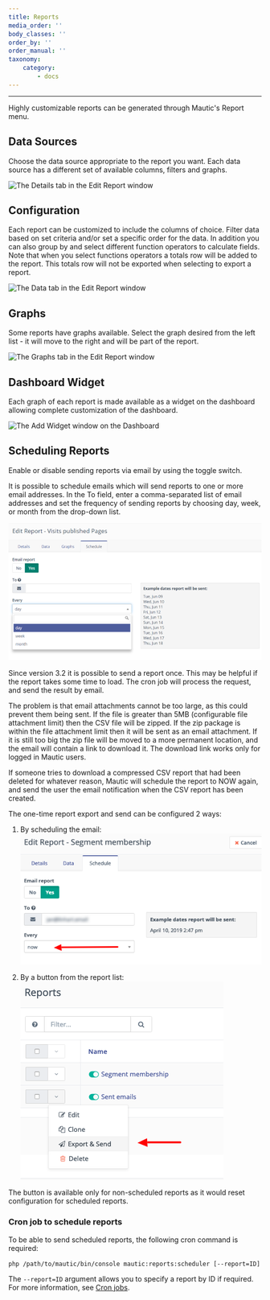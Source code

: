 ```yaml
---
title: Reports
media_order: ''
body_classes: ''
order_by: ''
order_manual: ''
taxonomy:
    category:
        - docs
---
```


-----------

Highly customizable reports can be generated through Mautic's Report menu.

## Data Sources

Choose the data source appropriate to the report you want. Each data source has a different set of available columns, filters and graphs.

![The Details tab in the Edit Report window](data-source.png)

## Configuration

Each report can be customized to include the columns of choice. Filter data based on set criteria and/or set a specific order for the data.
In addition you can also group by and select different function operators to calculate fields. Note that when you select functions operators a totals row will be added to the report. This totals row will not be exported when selecting to export a report.

![The Data tab in the Edit Report window](config.png)

## Graphs

Some reports have graphs available. Select the graph desired from the left list - it will move to the right and will be part of the report.

![The Graphs tab in the Edit Report window](graphs.png)

## Dashboard Widget

Each graph of each report is made available as a widget on the dashboard allowing complete customization of the dashboard.

![The Add Widget window on the Dashboard](widget.png)

## Scheduling Reports

Enable or disable sending reports via email by using the toggle switch.

It is possible to schedule emails which will send reports to one or more email addresses. In the To field, enter a comma-separated list of email addresses and set the frequency of sending reports by choosing day, week, or month from the drop-down list.

![The Schedule tab in the Edit Report window](schedule.png)

Since version 3.2 it is possible to send a report once. This may be helpful if the report takes some time to load. The cron job will process the request, and send the result by email.

The problem is that email attachments cannot be too large, as this could prevent them being sent. If the file is greater than 5MB (configurable file attachment limit) then the CSV file will be zipped. If the zip package is within the file attachment limit then it will be sent as an email attachment. If it is still too big the zip file will be moved to a more permanent location, and the email will contain a link to download it. The download link works only for logged in Mautic users.

If someone tries to download a compressed CSV report that had been deleted for whatever reason, Mautic will schedule the report to NOW again, and send the user the email notification when the CSV report has been created.

The one-time report export and send can be configured 2 ways:

1. By scheduling the email:
![Screenshot showing the option to send the report now](send-report-now.png)

2. By a button from the report list:
![Screenshot shoowing option to export and send the report](export-and-send.png)

The button is available only for non-scheduled reports as it would reset configuration for scheduled reports.

### Cron job to schedule reports

To be able to send scheduled reports, the following cron command is required:

```
php /path/to/mautic/bin/console mautic:reports:scheduler [--report=ID]
```
The `--report=ID` argument allows you to specify a report by ID if required. For more information, see [Cron jobs][cron-jobs].

[cron-jobs]: </setup/cron-jobs#send-scheduled-reports>
